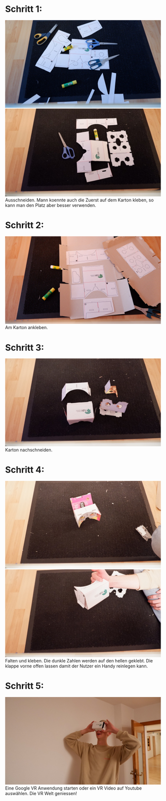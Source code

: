 
# Schritt 1: 
  ![step1.1](https://github.com/R-Walther/IFD-WiSe20-21/blob/main/ifd-sose20task7/img%20(10).jpeg "title")
  ![step1.2](https://github.com/R-Walther/IFD-WiSe20-21/blob/main/ifd-sose20task7/img%20(8).jpeg "title")
Ausschneiden. Mann koennte auch die Zuerst auf dem Karton kleben, so kann man den Platz aber besser verwenden.


# Schritt 2: 
![step2](https://github.com/R-Walther/IFD-WiSe20-21/blob/main/ifd-sose20task7/img%20(9).jpeg)
Am Karton ankleben. 

# Schritt 3: 
  ![step3](https://github.com/R-Walther/IFD-WiSe20-21/blob/main/ifd-sose20task7/img%20(7).jpeg)
Karton nachschneiden.


# Schritt 4:
![step4.1](https://github.com/R-Walther/IFD-WiSe20-21/blob/main/ifd-sose20task7/img%20(5).jpeg)
![step4.3](https://github.com/R-Walther/IFD-WiSe20-21/blob/main/ifd-sose20task7/img%20(6).jpeg)
Falten und kleben. Die dunkle Zahlen werden auf den hellen geklebt. Die klappe vorne offen lassen damit der Nutzer ein Handy reinlegen kann. 

# Schritt 5:

![step5](https://github.com/R-Walther/IFD-WiSe20-21/blob/main/ifd-sose20task7/img%20(1).jpeg)
Eine Google VR Anwendung starten oder ein VR Video auf Youtube auswählen. Die VR Welt geniessen!
